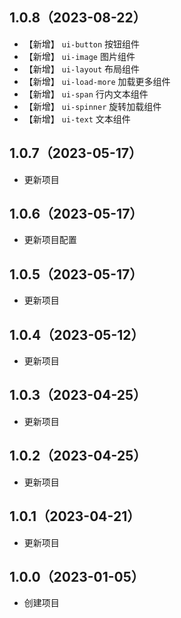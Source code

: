 ## 1.0.8（2023-08-22）
- 【新增】 `ui-button` 按钮组件
- 【新增】 `ui-image` 图片组件
- 【新增】 `ui-layout` 布局组件
- 【新增】 `ui-load-more` 加载更多组件
- 【新增】 `ui-span` 行内文本组件
- 【新增】 `ui-spinner` 旋转加载组件
- 【新增】 `ui-text` 文本组件
## 1.0.7（2023-05-17）
- 更新项目
## 1.0.6（2023-05-17）
- 更新项目配置
## 1.0.5（2023-05-17）
- 更新项目
## 1.0.4（2023-05-12）
- 更新项目
## 1.0.3（2023-04-25）
- 更新项目
## 1.0.2（2023-04-25）
- 更新项目
## 1.0.1（2023-04-21）
- 更新项目
## 1.0.0（2023-01-05）
- 创建项目
